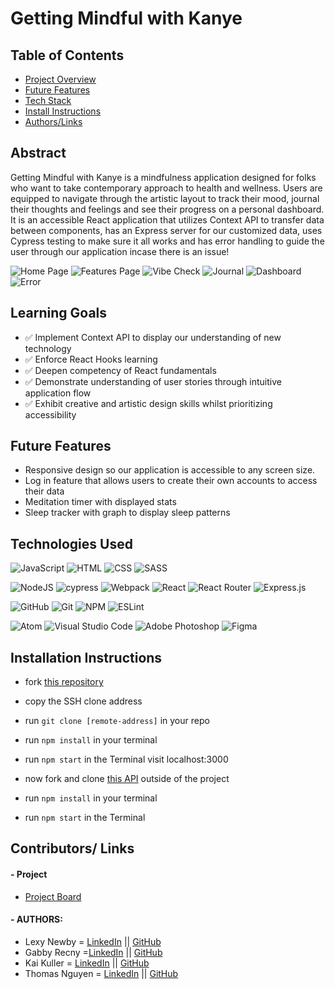 # Getting Mindful with Kanye

## Table of Contents
- [Project Overview](#project-overview)
- [Future Features](#future-features)
- [Tech Stack](#technologies-used)
- [Install Instructions](#instructions)
- [Authors/Links](#authorslinks)

## Abstract
Getting Mindful with Kanye is a mindfulness application designed for folks who want to take contemporary approach to health and wellness. Users are equipped to navigate through the artistic layout to track their mood,  journal their thoughts and feelings and see their progress on a personal dashboard. It is an accessible React application that utilizes Context API to transfer data between components, has an Express server for our customized data, uses Cypress testing to make sure it all works and has error handling to guide the user through our application incase there is an issue!

![Home Page](https://media.giphy.com/media/zWcGekCkEZgOE2adoo/giphy.gif)
![Features Page](https://media.giphy.com/media/afbrrahUQsLY8e5CIH/giphy.gif)
![Vibe Check](https://media.giphy.com/media/vXVbpXZfzT8cjctnIE/giphy.gif)
![Journal](https://media.giphy.com/media/uNMkxNbzjNoxvpeNEN/giphy.gif)
![Dashboard](https://media.giphy.com/media/mIj16ZZOjrInfaToll/giphy.gif)
![Error](https://media.giphy.com/media/mvafx8ZKk3b0pR0fEg/giphy.gif)


## Learning Goals
- ✅ Implement Context API to display our understanding of new technology
- ✅ Enforce React Hooks learning
- ✅ Deepen competency of React fundamentals
- ✅ Demonstrate understanding of user stories through intuitive application flow
- ✅ Exhibit creative and artistic design skills whilst prioritizing accessibility

## Future Features
- Responsive design so our application is accessible to any screen size.
- Log in feature that allows users to create their own accounts to access their data
- Meditation timer with displayed stats
- Sleep tracker with graph to display sleep patterns

## Technologies Used
![JavaScript](https://img.shields.io/badge/JavaScript-F7DF1E?style=for-the-badge&logo=javascript&logoColor=black)
![HTML](https://img.shields.io/badge/HTML5-E34F26?style=for-the-badge&logo=html5&logoColor=white)
![CSS](https://img.shields.io/badge/CSS3-1572B6?style=for-the-badge&logo=css3&logoColor=white)
![SASS](https://img.shields.io/badge/Sass-CC6699?style=for-the-badge&logo=sass&logoColor=white)

![NodeJS](https://img.shields.io/badge/node.js-6DA55F?style=for-the-badge&logo=node.js&logoColor=white)
![cypress](https://img.shields.io/badge/-cypress-%23E5E5E5?style=for-the-badge&logo=cypress&logoColor=058a5e)
![Webpack](https://img.shields.io/badge/Webpack-8DD6F9?style=for-the-badge&logo=Webpack&logoColor=white)
![React](https://img.shields.io/badge/react-%2320232a.svg?style=for-the-badge&logo=react&logoColor=%2361DAFB)
![React Router](https://img.shields.io/badge/React_Router-CA4245?style=for-the-badge&logo=react-router&logoColor=white)
![Express.js](https://img.shields.io/badge/express.js-%23404d59.svg?style=for-the-badge&logo=express&logoColor=%2361DAFB)

![GitHub](https://img.shields.io/badge/github-%23121011.svg?style=for-the-badge&logo=github&logoColor=white)
![Git](https://img.shields.io/badge/git-%23F05033.svg?style=for-the-badge&logo=git&logoColor=white)
![NPM](https://img.shields.io/badge/NPM-%23000000.svg?style=for-the-badge&logo=npm&logoColor=white)
![ESLint](https://img.shields.io/badge/ESLint-4B3263?style=for-the-badge&logo=eslint&logoColor=white)

![Atom](https://img.shields.io/badge/Atom-%2366595C.svg?style=for-the-badge&logo=atom&logoColor=white)
![Visual Studio Code](https://img.shields.io/badge/Visual%20Studio%20Code-0078d7.svg?style=for-the-badge&logo=visual-studio-code&logoColor=white)
![Adobe Photoshop](https://img.shields.io/badge/adobe%20photoshop-%2331A8FF.svg?style=for-the-badge&logo=adobe%20photoshop&logoColor=white)
![Figma](https://img.shields.io/badge/figma-%23F24E1E.svg?style=for-the-badge&logo=figma&logoColor=white)

## Installation Instructions
- fork [this repository](https://github.com/anewb87/kanye-mindfulness-app)
- copy the SSH clone address
- run ```git clone [remote-address]``` in your repo
- run ```npm install``` in your terminal
- run ```npm start``` in the Terminal visit localhost:3000

- now fork and clone [this API](https://github.com/Gabby-Recny/kanye-mindfulness-api) outside of the project
- run ```npm install``` in your terminal
- run ```npm start``` in the Terminal

## Contributors/ Links

#### - Project
- [Project Board](https://github.com/anewb87/kanye-mindfulness-app/projects/1)

#### - AUTHORS:
- Lexy Newby = [LinkedIn](https://www.linkedin.com/in/lexy-newby/) || [GitHub](https://github.com/anewb87)
- Gabby Recny =[LinkedIn](https://www.linkedin.com/in/gabbyrecny/) || [GitHub](https://github.com/Gabby-Recny)
- Kai Kuller = [LinkedIn](https://www.linkedin.com/in/kai-kuller/) || [GitHub](https://github.com/kavakai)
- Thomas Nguyen = [LinkedIn](https://www.linkedin.com/in/tommi-t-nguyen/) || [GitHub](https://github.com/tommi-t-nguyen)
